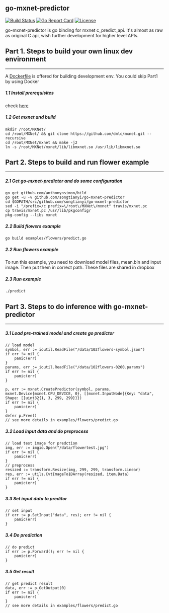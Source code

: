 ## go-mxnet-predictor

[![Build Status](https://travis-ci.org/songtianyi/go-mxnet-predictor.svg?branch=master)](https://travis-ci.org/songtianyi/go-mxnet-predictor)
[![Go Report Card](https://goreportcard.com/badge/github.com/songtianyi/go-mxnet-predictor)](https://goreportcard.com/report/github.com/songtianyi/go-mxnet-predictor)
[![License](https://img.shields.io/badge/License-Apache%202.0-blue.svg)](https://opensource.org/licenses/Apache-2.0)


go-mxnet-predictor is go binding for mxnet c_predict_api. It's almost as raw as original C api, wish further development for higher level APIs.


## Part 1. Steps to build your own linux dev environment
---------------
A [Dockerfile](https://github.com/songtianyi/docker-dev-envs/blob/master/gmp.Dockerfile) is offered for building development env. You could skip Part1 by using Docker

##### 1.1 Install prerequisites
check [here](http://mxnet.io/get_started/setup.html#prerequisites)

##### 1.2 Get mxnet and build
	mkdir /root/MXNet/
	cd /root/MXNet/ && git clone https://github.com/dmlc/mxnet.git --recursive
	cd /root/MXNet/mxnet && make -j2
	ln -s /root/MXNet/mxnet/lib/libmxnet.so /usr/lib/libmxnet.so


## Part 2. Steps to build and run flower example
----------------
##### 2.1 Get go-mxnet-predictor and do some configuration
	go get github.com/anthonynsimon/bild
    go get -u -v github.com/songtianyi/go-mxnet-predictor
    cd $GOPATH/src/github.com/songtianyi/go-mxnet-predictor	
	sed -i "/prefix=/c prefix=\/root\/MXNet\/mxnet" travis/mxnet.pc
	cp travis/mxnet.pc /usr/lib/pkgconfig/
	pkg-config --libs mxnet

##### 2.2 Build flowers example
	go build examples/flowers/predict.go

##### 2.2 Run flowers example
To run this example, you need to download model files, mean.bin and input image.
Then put them in correct path. These files are shared in dropbox

##### 2.3 Run example
	./predict

## Part 3. Steps to do inference with go-mxnet-predictor
----------------
##### 3.1 Load pre-trained model and create go predictor
	// load model
	symbol, err := ioutil.ReadFile("/data/102flowers-symbol.json")
	if err != nil {
		panic(err)
	}
	params, err := ioutil.ReadFile("/data/102flowers-0260.params")
	if err != nil {
		panic(err)
	}

	p, err := mxnet.CreatePredictor(symbol, params, mxnet.Device{mxnet.CPU_DEVICE, 0}, []mxnet.InputNode{{Key: "data", Shape: []uint32{1, 3, 299, 299}}})
	if err != nil {
		panic(err)
	}
	defer p.Free()
	// see more details in examples/flowers/predict.go

##### 3.2 Load input data and do preprocess
	// load test image for predction
	img, err := imgio.Open("/data/flowertest.jpg")
	if err != nil {
		panic(err)
	}
	// preprocess
	resized := transform.Resize(img, 299, 299, transform.Linear)
	res, err := utils.CvtImageTo1DArray(resized, item.Data)
	if err != nil {
		panic(err)
	}

##### 3.3 Set input data to preditor
	// set input
	if err := p.SetInput("data", res); err != nil {
		panic(err)
	}
##### 3.4 Do prediction
	// do predict
	if err := p.Forward(); err != nil {
		panic(err)
	}

##### 3.5 Get result
	// get predict result
	data, err := p.GetOutput(0)
	if err != nil {
		panic(err)
	}
	// see more details in examples/flowers/predict.go
